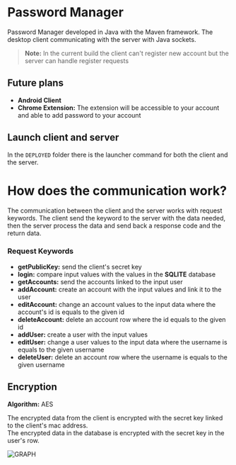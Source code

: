 # Password Manager
Password Manager developed in Java with the Maven framework.
The desktop client communicating with the server with Java sockets.

> **Note:** In the current build the client can't register new account but the server can handle register requests 

## Future plans 

 - **Android Client**
 - **Chrome Extension:** The extension will be accessible to your account and able to add password to your account

## Launch client and server

In the `DEPLOYED`  folder there is the launcher command for both the client and the server.

# How does the communication work? 

The communication between the client and the server works with request keywords. The client send the keyword to the server with the data needed, then the server process the data and send back a response code and the return data.

### Request Keywords

 - **getPublicKey:** send the client's secret key
 - **login:** compare input values with the values in the **SQLITE** database 
 - **getAccounts:** send the accounts linked to the input user
 - **addAccount:** create an account with the input values and link it to the user 
 - **editAccount:** change an account values to the input data where the account's id is equals to the given id
 - **deleteAccount:** delete an account row where the id equals to the given id
 - **addUser:** create a user with the input values
 - **editUser:** change a user values to the input data where the username is equals to the given username
 - **deleteUser:** delete an account row where the username is equals to the given username

## Encryption

**Algorithm:** AES

The encrypted data from the client is encrypted with the secret key linked to the client's mac address.\
The encrypted data in the database is encrypted with the secret key in the user's row.

![GRAPH](https://i.imgur.com/GAlWskL.png)

